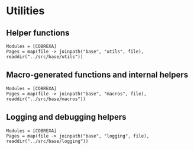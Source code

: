 # Utilities

## Helper functions

```@autodocs
Modules = [COBREXA]
Pages = map(file -> joinpath("base", "utils", file), readdir("../src/base/utils"))
```

## Macro-generated functions and internal helpers

```@autodocs
Modules = [COBREXA]
Pages = map(file -> joinpath("base", "macros", file), readdir("../src/base/macros"))
```

## Logging and debugging helpers

```@autodocs
Modules = [COBREXA]
Pages = map(file -> joinpath("base", "logging", file), readdir("../src/base/logging"))
```
